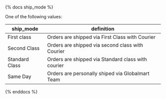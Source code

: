 {% docs ship_mode %}

One of the following values:

|  ship_mode     |  definition                                        |
|----------------|----------------------------------------------------|
| First class    | Orders are shipped via First Class with Courier    |
| Second Class   | Orders are shipped via second class with Courier   |
| Standard Class | Orders are shipped via Standard class with courier |
| Same Day       | Orders are personally shiped via Globalmart Team   |

{% enddocs %}